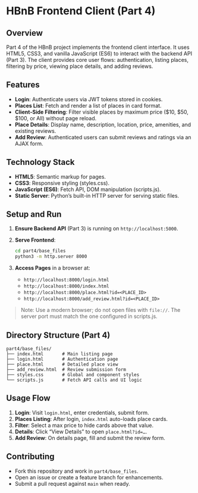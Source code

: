# HBnB Frontend Client (Part 4)

## Overview

Part 4 of the HBnB project implements the frontend client interface. It uses HTML5, CSS3, and vanilla JavaScript (ES6) to interact with the backend API (Part 3). The client provides core user flows: authentication, listing places, filtering by price, viewing place details, and adding reviews.

## Features

* **Login**: Authenticate users via JWT tokens stored in cookies.
* **Places List**: Fetch and render a list of places in card format.
* **Client-Side Filtering**: Filter visible places by maximum price (\$10, \$50, \$100, or All) without page reload.
* **Place Details**: Display name, description, location, price, amenities, and existing reviews.
* **Add Review**: Authenticated users can submit reviews and ratings via an AJAX form.

## Technology Stack

* **HTML5**: Semantic markup for pages.
* **CSS3**: Responsive styling (styles.css).
* **JavaScript (ES6)**: Fetch API, DOM manipulation (scripts.js).
* **Static Server**: Python’s built-in HTTP server for serving static files.

## Setup and Run

1. **Ensure Backend API** (Part 3) is running on `http://localhost:5000`.
2. **Serve Frontend**:

   ```bash
   cd part4/base_files
   python3 -m http.server 8000
   ```
3. **Access Pages** in a browser at:

   * `http://localhost:8000/login.html`
   * `http://localhost:8000/index.html`
   * `http://localhost:8000/place.html?id=<PLACE_ID>`
   * `http://localhost:8000/add_review.html?id=<PLACE_ID>`

> Note: Use a modern browser; do not open files with `file://`. The server port must match the one configured in scripts.js.

## Directory Structure (Part 4)

```
part4/base_files/
├── index.html       # Main listing page
├── login.html       # Authentication page
├── place.html       # Detailed place view
├── add_review.html  # Review submission form
├── styles.css       # Global and component styles
└── scripts.js       # Fetch API calls and UI logic
```

## Usage Flow

1. **Login**: Visit `login.html`, enter credentials, submit form.
2. **Places Listing**: After login, `index.html` auto-loads place cards.
3. **Filter**: Select a max price to hide cards above that value.
4. **Details**: Click “View Details” to open `place.html?id=…`.
5. **Add Review**: On details page, fill and submit the review form.

## Contributing

* Fork this repository and work in `part4/base_files`.
* Open an issue or create a feature branch for enhancements.
* Submit a pull request against `main` when ready.


